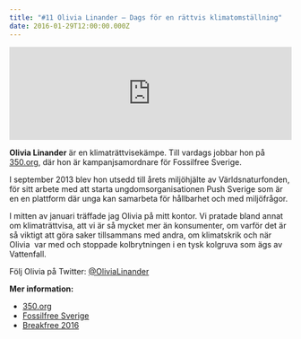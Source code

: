```yaml
---
title: "#11 Olivia Linander – Dags för en rättvis klimatomställning"
date: 2016-01-29T12:00:00.000Z
---
```


<iframe src="https://w.soundcloud.com/player/?url=https%3A//api.soundcloud.com/tracks/244334441&amp;color=001665&amp;amp;auto_play=false&amp;amp;hide_related=false&amp;show_comments=true&amp;show_user=true&amp;show_reposts=false" width="100%" height="166" frameborder="no" scrolling="no"></iframe>

**Olivia Linander** är en klimaträttvisekämpe. Till vardags jobbar hon på [350.org](http://350.org), där hon är kampanjsamordnare för Fossilfree Sverige.

I september 2013 blev hon utsedd till årets miljöhjälte av Världsnaturfonden, för sitt arbete med att starta ungdomsorganisationen Push Sverige som är en en plattform där unga kan samarbeta för hållbarhet och med miljöfrågor.

I mitten av januari träffade jag Olivia på mitt kontor. Vi pratade bland annat om klimaträttvisa, att vi är så mycket mer än konsumenter, om varför det är så viktigt att göra saker tillsammans med andra, om klimatskrik och när Olivia  var med och stoppade kolbrytningen i en tysk kolgruva som ägs av Vattenfall.

Följ Olivia på Twitter: [@OliviaLinander](https://twitter.com/OliviaLinander?lang=sv)

**Mer information:**

- [350.org](http://350.org/)
- [Fossilfree Sverige](http://gofossilfree.org/se/)
- [Breakfree 2016](http://breakfree2016.org/)
